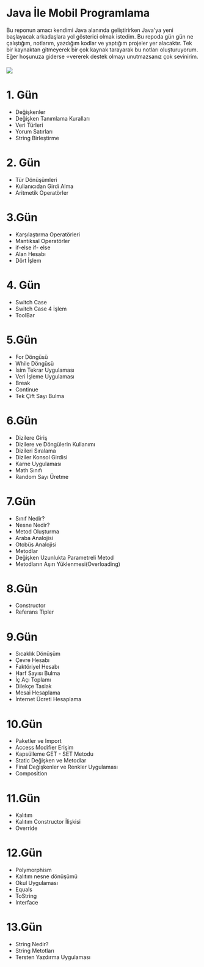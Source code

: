 # Java İle Mobil Programlama

Bu reponun amacı kendimi Java alanında geliştirirken Java'ya yeni başlayacak arkadaşlara yol gösterici olmak istedim. Bu repoda gün gün ne çalıştığım, notlarım, yazdığım kodlar ve yaptığım projeler yer alacaktır. Tek bir kaynaktan gitmeyerek bir çok kaynak tarayarak bu notları oluşturuyorum. Eğer hoşunuza giderse ⭐vererek destek olmayı unutmazsanız çok sevinirim.

![](https://www.vectorlogo.zone/logos/java/java-ar21.png)

# 1. Gün

* Değişkenler
* Değişken Tanımlama Kuralları
* Veri Türleri
* Yorum Satırları
* String Birleştirme

# 2. Gün

* Tür Dönüşümleri
* Kullanıcıdan Girdi Alma
* Aritmetik Operatörler

# 3.Gün

* Karşılaştırma Operatörleri
* Mantıksal Operatörler
* if-else if- else
* Alan Hesabı
* Dört İşlem

# 4. Gün
* Switch Case
* Switch Case 4 İşlem
* ToolBar

# 5.Gün

- For Döngüsü
- While Döngüsü
- İsim Tekrar Uygulaması
- Veri İşleme Uygulaması
- Break
- Continue
- Tek Çift Sayı Bulma

# 6.Gün

- Dizilere Giriş
- Dizilere ve Döngülerin Kullanımı
- Dizileri Sıralama
- Diziler Konsol Girdisi
- Karne Uygulaması
- Math Sınıfı
- Random Sayı Üretme

# 7.Gün

- Sınıf Nedir?
- Nesne Nedir?
- Metod Oluşturma
- Araba Analojisi
- Otobüs Analojisi
- Metodlar
- Değişken Uzunlukta Parametreli Metod
- Metodların Aşırı Yüklenmesi(Overloading)

# 8.Gün

* Constructor
* Referans Tipler

# 9.Gün

* Sıcaklık Dönüşüm
* Çevre Hesabı
* Faktöriyel Hesabı
* Harf Sayısı Bulma
* İç Açı Toplamı
* Dilekçe Taslak
* Mesai Hesaplama
* İnternet Ücreti Hesaplama

# 10.Gün

* Paketler ve Import
* Access Modifier Erişim
* Kapsülleme GET - SET Metodu
* Static Değişken ve Metodlar
* Final Değişkenler ve Renkler Uygulaması
* Composition

# 11.Gün

- Kalıtım
- Kalıtım Constructor İlişkisi
- Override

# 12.Gün

* Polymorphism
* Kalıtım nesne dönüşümü
* Okul Uygulaması
* Equals
* ToString
* Interface

# 13.Gün

* String Nedir?
* String Metotları
* Tersten Yazdırma Uygulaması
